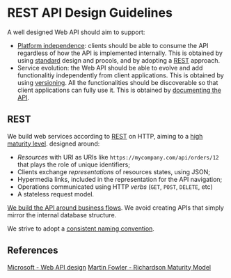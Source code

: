 REST API Design Guidelines
==========================

A well designed Web API should aim to support:

* [Platform independence](platform-independence.md): clients should be able to consume the API regardless of how the API is implemented internally. This is obtained by using [standard](standards.md) design and procols, and by adopting a [REST](rest.md) approach.
* Service evolution: the Web API should be able to evolve and add functionalitiy independently from client applications. This is obtained by using [versioning](versioning.md). All the functionalities should be discoverable so that client applications can fully use it. This is obtained by [documenting the API](documenting.md).


## REST
We build web services according to [REST](rest.md) on HTTP, aiming to a [high maturity level](rest.md#maturity-model).  designed around:

* *Resources* with URI as URIs like `https://mycompany.com/api/orders/12` that plays the role of unique identifiers;
* Clients exchange *representations* of resources states, using JSON;
* Hypermedia links, included in the representation for the API navigation;
* Operations communicated using HTTP *verbs* (`GET`, `POST`, `DELETE`, etc)
* A stateless request model.


[We build the API around business flows](rest.md#organize-the-API-around-resources). We avoid creating APIs that simply mirror the internal database structure.

We strive to adopt a [consistent naming convention](rest.md#naming-conventions).

## References
[Microsoft - Web API design](https://docs.microsoft.com/en-us/azure/architecture/best-practices/api-design)
[Martin Fowler - Richardson Maturity Model](https://martinfowler.com/articles/richardsonMaturityModel.html)

